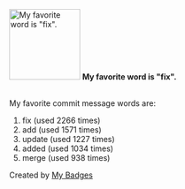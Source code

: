 <img src="https://my-badges.github.io/my-badges/favorite-word.png" alt="My favorite word is &quot;fix&quot;." title="My favorite word is &quot;fix&quot;." width="128">
<strong>My favorite word is &quot;fix&quot;.</strong>
<br><br>

My favorite commit message words are:

1. fix (used 2266 times)
2. add (used 1571 times)
3. update (used 1227 times)
4. added (used 1034 times)
5. merge (used 938 times)


Created by <a href="https://github.com/my-badges/my-badges">My Badges</a>